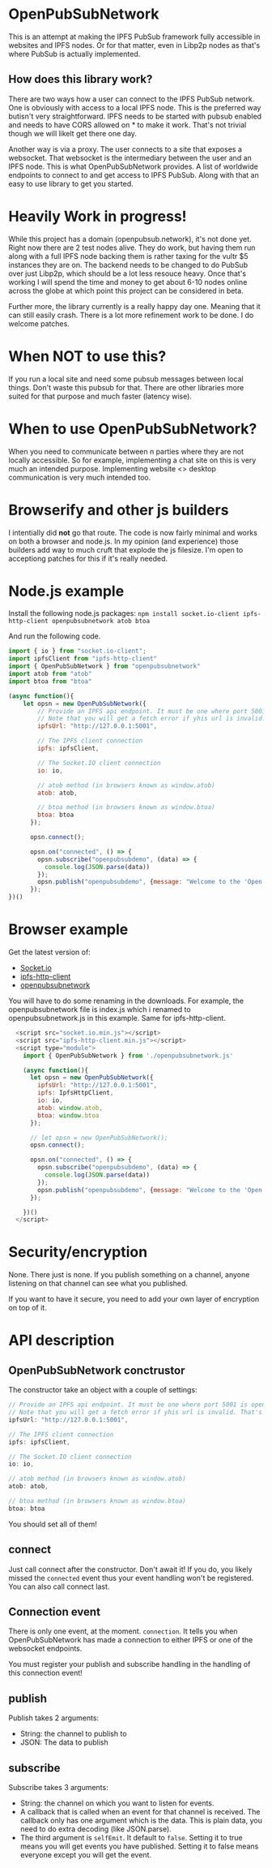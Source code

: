 # OpenPubSubNetwork
This is an attempt at making the IPFS PubSub framework fully accessible in websites and IPFS nodes. Or for that matter, even in Libp2p nodes as that's where PubSub is actually implemented.

## How does this library work?
There are two ways how a user can connect to the IPFS PubSub network. One is obviously with access to a local IPFS node. This is the preferred way butisn't very straightforward. IPFS needs to be started with pubsub enabled and needs to have CORS allowed on * to make it work. That's not trivial though we will likelt get there one day.

Another way is via a proxy. The user connects to a site that exposes a websocket. That websocket is the intermediary between the user and an IPFS node. This is what OpenPubSubNetwork provides. A list of worldwide endpoints to connect to and get access to IPFS PubSub. Along with that an easy to use library to get you started.

# Heavily Work in progress!
While this project has a domain (openpubsub.network), it's not done yet. Right now there are 2 test nodes alive. They do work, but having them run along with a full IPFS node backing them is rather taxing for the vultr $5 instances they are on. The backend needs to be changed to do PubSub over just Libp2p, which should be a lot less resouce heavy. Once that's working I will spend the time and money to get about 6-10 nodes online across the globe at which point this project can be considered in beta.

Further more, the library currently is a really happy day one. Meaning that it can still easily crash. There is a lot more refinement work to be done. I do welcome patches.

# When NOT to use this?
If you run a local site and need some pubsub messages between local things. Don't waste this pubsub for that. There are other libraries more suited for that purpose and much faster (latency wise).

# When to use OpenPubSubNetwork?
When you need to communicate between n parties where they are not locally accessible. So for example, implementing a chat site on this is very much an intended purpose. Implementing website <> desktop communication is very much intended too.

# Browserify and other js builders
I intentially did **not** go that route. The code is now fairly minimal and works on both a browser and node.js. In my opinion (and experience) those builders add way to much cruft that explode the js filesize. I'm open to acceptiong patches for this if it's really needed.

# Node.js example
Install the following node.js packages:
`npm install socket.io-client ipfs-http-client openpubsubnetwork atob btoa`

And run the following code.

```js
import { io } from "socket.io-client";
import ipfsClient from "ipfs-http-client"
import { OpenPubSubNetwork } from "openpubsubnetwork"
import atob from "atob"
import btoa from "btoa"

(async function(){
    let opsn = new OpenPubSubNetwork({
        // Provide an IPFS api endpoint. It must be one where port 5001 is open and pubsub is enabled.
        // Note that you will get a fetch error if yhis url is invalid. That's OK! If that error pops up, it will try websockets next.
        ipfsUrl: "http://127.0.0.1:5001",

        // The IPFS client connection
        ipfs: ipfsClient,

        // The Socket.IO client connection
        io: io,

        // atob method (in browsers known as window.atob)
        atob: atob,

        // btoa method (in browsers known as window.btoa)
        btoa: btoa
      });

      opsn.connect();

      opsn.on("connected", () => {
        opsn.subscribe("openpubsubdemo", (data) => {
          console.log(JSON.parse(data))
        });
        opsn.publish("openpubsubdemo", {message: "Welcome to the 'Open PubSub Network! (delivered to you via the IPFS PubSub functionality)"}, true)
      });
})()
```

# Browser example
Get the latest version of:
* [Socket.io](https://github.com/socketio/socket.io/releases)
* [ipfs-http-client](https://github.com/ipfs/js-ipfs/tree/master/packages/ipfs-http-client#in-a-web-browser)
* [openpubsubnetwork](https://github.com/markg85/openpubsubnetwork/blob/main/index.js)

You will have to do some renaming in the downloads. For example, the openpubsubnetwork file is index.js which i renamed to openpubsubnetwork.js in this example. Same for ipfs-http-client.

```js
  <script src="socket.io.min.js"></script>
  <script src="ipfs-http-client.min.js"></script>
  <script type="module">
    import { OpenPubSubNetwork } from './openpubsubnetwork.js'

    (async function(){
      let opsn = new OpenPubSubNetwork({
        ipfsUrl: "http://127.0.0.1:5001",
        ipfs: IpfsHttpClient,
        io: io,
        atob: window.atob,
        btoa: window.btoa
      });

      // let opsn = new OpenPubSubNetwork();
      opsn.connect();

      opsn.on("connected", () => {
        opsn.subscribe("openpubsubdemo", (data) => {
          console.log(JSON.parse(data))
        });
        opsn.publish("openpubsubdemo", {message: "Welcome to the 'Open PubSub Network! (delivered to you via the IPFS PubSub functionality)"}, true)
      });

    })()
  </script>
```

# Security/encryption
None. There just is none.
If you publish something on a channel, anyone listening on that channel can see what you published.

If you want to have it secure, you need to add your own layer of encryption on top of it.

# API description

## OpenPubSubNetwork conctrustor
The constructor take an object with a couple of settings:
```js
// Provide an IPFS api endpoint. It must be one where port 5001 is open and pubsub is enabled.
// Note that you will get a fetch error if yhis url is invalid. That's OK! If that error pops up, it will try websockets next.
ipfsUrl: "http://127.0.0.1:5001",

// The IPFS client connection
ipfs: ipfsClient,

// The Socket.IO client connection
io: io,

// atob method (in browsers known as window.atob)
atob: atob,

// btoa method (in browsers known as window.btoa)
btoa: btoa
```

You should set all of them!

## connect
Just call connect after the constructor. Don't await it! If you do, you likely missed the `connected` event thus your event handling won't be registered. You can also call connect last.

## Connection event
There is only one event, at the moment. `connection`. It tells you when OpenPubSubNetwork has made a connection to either IPFS or one of the websocket endpoints.

You must register your publish and subscribe handling in the handling of this connection event!

## publish
Publish takes 2 arguments:
* String: the channel to publish to
* JSON: The data to publish

## subscribe
Subscribe takes 3 arguments:
* String: the channel on which you want to listen for events.
* A callback that is called when an event for that channel is received. The callback only has one argument which is the data. This is plain data, you need to do extra decoding (like JSON.parse).
* The third argument is `selfEmit`. It default to `false`. Setting it to true means you will get events you have published. Setting it to false means everyone except you will get the event.